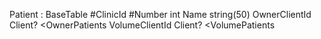 Patient : BaseTable
#ClinicId
#Number int
Name string(50)
OwnerClientId Client? <OwnerPatients
VolumeClientId Client? <VolumePatients